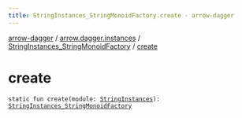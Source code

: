 ```yaml
---
title: StringInstances_StringMonoidFactory.create - arrow-dagger
---
```


[arrow-dagger](../../index.html) / [arrow.dagger.instances](../index.html) / [StringInstances_StringMonoidFactory](index.html) / [create](./create.html)

# create

`static fun create(module: `[`StringInstances`](../-string-instances/index.html)`): `[`StringInstances_StringMonoidFactory`](index.html)